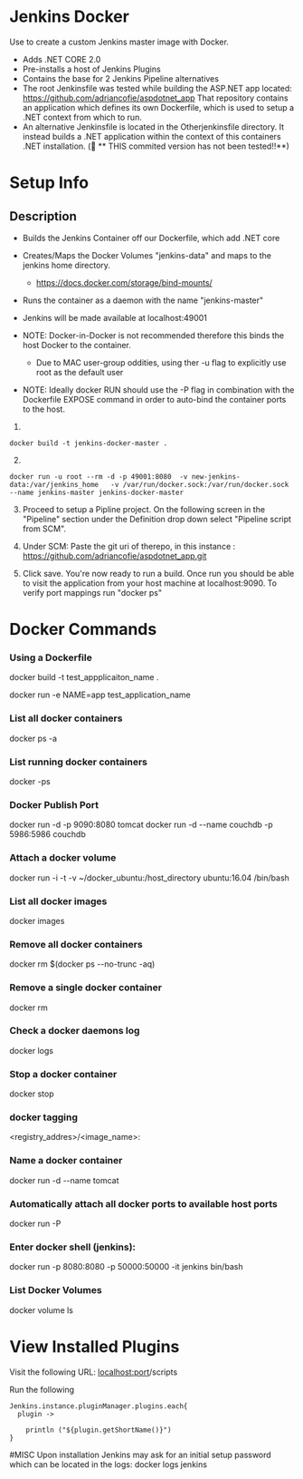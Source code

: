 # Jenkins Docker

Use to create a custom Jenkins master image with Docker. 

* Adds .NET CORE 2.0 
* Pre-installs a host of Jenkins Plugins
* Contains the base for 2 Jenkins Pipeline alternatives
* The root Jenkinsfile was tested while building the ASP.NET app located: https://github.com/adriancofie/aspdotnet_app
  That repository contains an application which defines its own Dockerfile, which is used to setup a .NET context from which to run.
*  An alternative Jenkinsfile is located in the Otherjenkinsfile directory. It instead builds a .NET application within the context of this containers .NET installation. (🛑 ** THIS commited version has not been tested!!**)



# Setup Info

## Description 
* Builds the Jenkins Container off our Dockerfile, which add .NET core
* Creates/Maps the Docker Volumes "jenkins-data" and maps to the jenkins home directory.
  * https://docs.docker.com/storage/bind-mounts/
*  Runs the container as a daemon with the name "jenkins-master"
* Jenkins will be made available at localhost:49001

* NOTE: Docker-in-Docker is not recommended therefore this binds the host Docker to the container.
  * Due to MAC user-group oddities, using ther -u flag to explicitly use root as the default user
* NOTE:  Ideally docker RUN should use the -P flag in combination with the Dockerfile EXPOSE command in order to auto-bind the container ports to the host. 

1)
```
docker build -t jenkins-docker-master .
```


2) 
```
docker run -u root --rm -d -p 49001:8080  -v new-jenkins-data:/var/jenkins_home   -v /var/run/docker.sock:/var/run/docker.sock --name jenkins-master jenkins-docker-master
```


3) Proceed to setup a Pipline project.  On the following screen in the "Pipeline"  section under the Definition drop down select "Pipeline script from SCM". 

4) Under SCM: Paste the git uri of therepo, in this instance : https://github.com/adriancofie/aspdotnet_app.git


5) Click save.  You're now ready to run a build. Once run you should be able to visit the application from your host machine at localhost:9090.  To verify port mappings run "docker ps" 



# Docker Commands
### **Using a Dockerfile**

docker build -t test_appplicaiton_name .

docker run -e NAME=app test_application_name

###  **List all docker containers**
docker ps -a

###  **List running docker containers**
docker -ps 

###  **Docker Publish Port**

docker run -d -p 9090:8080 tomcat
docker run -d --name couchdb -p 5986:5986 couchdb

### **Attach a docker volume**
docker run -i -t -v ~/docker_ubuntu:/host_directory ubuntu:16.04 /bin/bash

### **List all docker images**
docker images

### **Remove all docker containers**
docker rm $(docker ps --no-trunc -aq)

### **Remove a single docker container**
docker rm <container>

### **Check a docker daemons log**
docker logs <container>

### **Stop a docker container**
docker stop

### **docker tagging**
<registry_addres>/<image_name>:<version>

### **Name a docker container** 
docker run -d --name <name> tomcat

### **Automatically attach all docker ports to available host ports**
docker run -P

### **Enter docker shell (jenkins):**
docker run -p 8080:8080 -p 50000:50000 -it jenkins bin/bash

### List Docker Volumes
docker volume ls

# View Installed Plugins

Visit the following URL: <localhost:port>/scripts

Run the following

```
Jenkins.instance.pluginManager.plugins.each{
  plugin ->

    println ("${plugin.getShortName()}")
}
```

#MISC
Upon installation Jenkins may ask for an initial setup password which can be located in the logs:
docker logs jenkins
